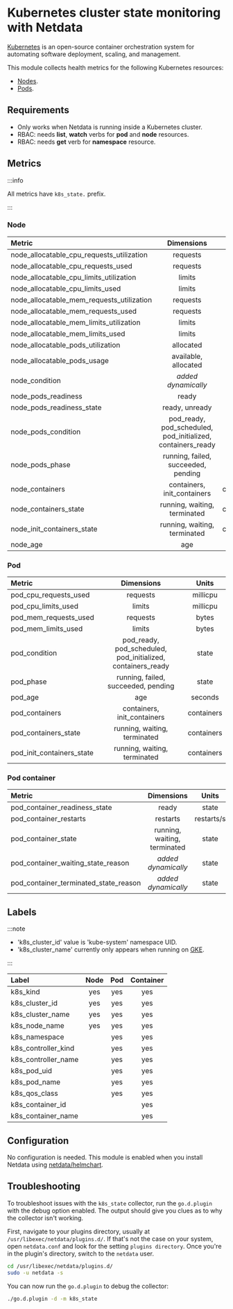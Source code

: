 <!--
title: "Kubernetes cluster state monitoring with Netdata"
description: "Monitor the state of your Kubernetes clusters with zero configuration, per-second metric granularity, and interactive visualizations."
custom_edit_url: https://github.com/netdata/go.d.plugin/edit/master/modules/k8s_state/README.md
sidebar_label: "Kubernetes cluster state"
-->

# Kubernetes cluster state monitoring with Netdata

[Kubernetes](https://kubernetes.io/) is an open-source container orchestration system for automating software
deployment, scaling, and management.

This module collects health metrics for the following Kubernetes resources:

- [Nodes](https://kubernetes.io/docs/concepts/architecture/nodes/).
- [Pods](https://kubernetes.io/docs/concepts/workloads/pods/).

## Requirements

- Only works when Netdata is running inside a Kubernetes cluster.
- RBAC: needs **list**, **watch** verbs for **pod** and **node** resources.
- RBAC: needs **get** verb for **namespace** resource.

## Metrics

:::info 

All metrics have `k8s_state.` prefix.

:::

### Node

| Metric                                    |                              Dimensions                               |    Units    |
|:------------------------------------------|:---------------------------------------------------------------------:|:-----------:|
| node_allocatable_cpu_requests_utilization |                               requests                                |      %      |
| node_allocatable_cpu_requests_used        |                               requests                                |  millicpu   |
| node_allocatable_cpu_limits_utilization   |                                limits                                 |      %      |
| node_allocatable_cpu_limits_used          |                                limits                                 |  millicpu   |
| node_allocatable_mem_requests_utilization |                               requests                                |      %      |
| node_allocatable_mem_requests_used        |                               requests                                |    bytes    |
| node_allocatable_mem_limits_utilization   |                                limits                                 |      %      |
| node_allocatable_mem_limits_used          |                                limits                                 |    bytes    |
| node_allocatable_pods_utilization         |                               allocated                               |      %      |
| node_allocatable_pods_usage               |                         available, allocated                          |    pods     |
| node_condition                            |                       <i>added dynamically</i>                        |   status    |
| node_pods_readiness                       |                                 ready                                 |      %      |
| node_pods_readiness_state                 |                            ready, unready                             |    pods     |
| node_pods_condition                       |    pod_ready, pod_scheduled, <br /> pod_initialized, containers_ready |    pods     |
| node_pods_phase                           |                  running, failed, succeeded, pending                  |    pods     |
| node_containers                           |                      containers, init_containers                      | containers  |
| node_containers_state                     |                     running, waiting, terminated                      | containers  |
| node_init_containers_state                |                     running, waiting, terminated                      | containers  |
| node_age                                  |                                  age                                  |   seconds   |

### Pod

| Metric                                |                           Dimensions                                |   Units    |
|:--------------------------------------|:-------------------------------------------------------------------:|:----------:|
| pod_cpu_requests_used                 |                            requests                                 |  millicpu  |
| pod_cpu_limits_used                   |                             limits                                  |  millicpu  |
| pod_mem_requests_used                 |                            requests                                 |   bytes    |
| pod_mem_limits_used                   |                             limits                                  |   bytes    |
| pod_condition                         | pod_ready, pod_scheduled, <br /> pod_initialized, containers_ready  |   state    |
| pod_phase                             |              running, failed, succeeded, pending                    |   state    |
| pod_age                               |                              age                                    |  seconds   |
| pod_containers                        |                  containers, init_containers                        | containers |
| pod_containers_state                  |                  running, waiting, terminated                       | containers |
| pod_init_containers_state             |                  running, waiting, terminated                       | containers |

### Pod container

| Metric                                |                           Dimensions                           |   Units    |
|:--------------------------------------|:--------------------------------------------------------------:|:----------:|
| pod_container_readiness_state         |                             ready                              |   state    |
| pod_container_restarts                |                            restarts                            | restarts/s |
| pod_container_state                   |                  running, waiting, terminated                  |   state    |
| pod_container_waiting_state_reason    |                    <i>added dynamically</i>                    |   state    |
| pod_container_terminated_state_reason |                    <i>added dynamically</i>                    |   state    |

## Labels

:::note

 - 'k8s_cluster_id' value is 'kube-system' namespace UID.
 - 'k8s_cluster_name' currently only appears when running on [GKE](https://cloud.google.com/kubernetes-engine).

:::

| Label               | Node | Pod | Container |
|:--------------------|:----:|:---:|:---------:|
| k8s_kind            | yes  | yes |    yes    |
| k8s_cluster_id      | yes  | yes |    yes    |
| k8s_cluster_name    | yes  | yes |    yes    |
| k8s_node_name       | yes  | yes |    yes    |
| k8s_namespace       |      | yes |    yes    |
| k8s_controller_kind |      | yes |    yes    |
| k8s_controller_name |      | yes |    yes    |
| k8s_pod_uid         |      | yes |    yes    |
| k8s_pod_name        |      | yes |    yes    |
| k8s_qos_class       |      | yes |    yes    |
| k8s_container_id    |      |     |    yes    |
| k8s_container_name  |      |     |    yes    |

## Configuration

No configuration is needed. This module is enabled when you install Netdata
using [netdata/helmchart](https://github.com/netdata/helmchart#netdata-helm-chart-for-kubernetes-deployments).

## Troubleshooting

To troubleshoot issues with the `k8s_state` collector, run the `go.d.plugin` with the debug option enabled. The
output should give you clues as to why the collector isn't working.

First, navigate to your plugins directory, usually at `/usr/libexec/netdata/plugins.d/`. If that's not the case on your
system, open `netdata.conf` and look for the setting `plugins directory`. Once you're in the plugin's directory, switch
to the `netdata` user.

```bash
cd /usr/libexec/netdata/plugins.d/
sudo -u netdata -s
```

You can now run the `go.d.plugin` to debug the collector:

```bash
./go.d.plugin -d -m k8s_state
```

